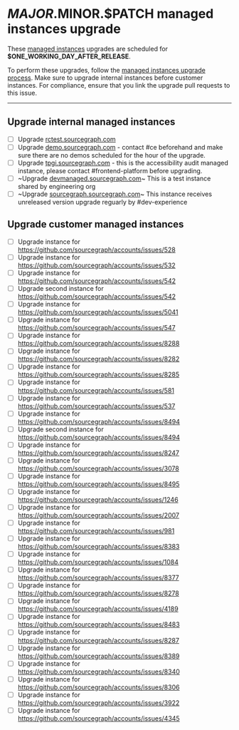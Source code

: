 <!--
DO NOTE COPY THIS ISSUE TEMPLATE MANUALLY. Use `yarn release tracking:issues` in the `sourcegraph/sourcegraph` repository.

Arguments:
- $MAJOR
- $MINOR
- $PATCH
- $RELEASE_DATE
- $ONE_WORKING_DAY_AFTER_RELEASE
-->

# $MAJOR.$MINOR.$PATCH managed instances upgrade

These [managed instances](../../../../cloud/index.md) upgrades are scheduled for **$ONE_WORKING_DAY_AFTER_RELEASE**.

To perform these upgrades, follow the [managed instances upgrade process](../../../../cloud/technical-docs/upgrade_process.md).
Make sure to upgrade internal instances before customer instances.
For compliance, ensure that you link the upgrade pull requests to this issue.

---

## Upgrade internal managed instances

- [ ] Upgrade [rctest.sourcegraph.com](https://rctest.sourcegraph.com)
- [ ] Upgrade [demo.sourcegraph.com](https://demo.sourcegraph.com) - contact #ce beforehand and make sure there are no demos scheduled for the hour of the upgrade.
- [ ] Upgrade [tpgi.sourcegraph.com](https://tpgi.sourcegraph.com) - this is the accessibility audit managed instance, please contact #frontend-platform before upgrading.
- [ ] ~Upgrade [devmanaged.sourcegraph.com](https://devmanaged.sourcegraph.com)~ This is a test instance shared by engineering org
- [ ] ~Upgrade [sourcegraph.sourcegraph.com](https://sourcegraph.sourcegraph.com)~ This instance receives unreleased version upgrade reguarly by #dev-experience

## Upgrade customer managed instances

<!--
  DO NOT MENTION CUSTOMER NAMES on this list or your commits!
  Use a https://github.com/sourcegraph/accounts link instead.
-->

- [ ] Upgrade instance for https://github.com/sourcegraph/accounts/issues/528
- [ ] Upgrade instance for https://github.com/sourcegraph/accounts/issues/532
- [ ] Upgrade instance for https://github.com/sourcegraph/accounts/issues/542
- [ ] Upgrade second instance for https://github.com/sourcegraph/accounts/issues/542
- [ ] Upgrade instance for https://github.com/sourcegraph/accounts/issues/5041
- [ ] Upgrade instance for https://github.com/sourcegraph/accounts/issues/547
- [ ] Upgrade instance for https://github.com/sourcegraph/accounts/issues/8288
- [ ] Upgrade instance for https://github.com/sourcegraph/accounts/issues/8282
- [ ] Upgrade instance for https://github.com/sourcegraph/accounts/issues/8285
- [ ] Upgrade instance for https://github.com/sourcegraph/accounts/issues/581
- [ ] Upgrade instance for https://github.com/sourcegraph/accounts/issues/537
- [ ] Upgrade instance for https://github.com/sourcegraph/accounts/issues/8494
- [ ] Upgrade second instance for https://github.com/sourcegraph/accounts/issues/8494
- [ ] Upgrade instance for https://github.com/sourcegraph/accounts/issues/8247
- [ ] Upgrade instance for https://github.com/sourcegraph/accounts/issues/3078
- [ ] Upgrade instance for https://github.com/sourcegraph/accounts/issues/8495
- [ ] Upgrade instance for https://github.com/sourcegraph/accounts/issues/1246
- [ ] Upgrade instance for https://github.com/sourcegraph/accounts/issues/2007
- [ ] Upgrade instance for https://github.com/sourcegraph/accounts/issues/981
- [ ] Upgrade instance for https://github.com/sourcegraph/accounts/issues/8383
- [ ] Upgrade instance for https://github.com/sourcegraph/accounts/issues/1084
- [ ] Upgrade instance for https://github.com/sourcegraph/accounts/issues/8377
- [ ] Upgrade instance for https://github.com/sourcegraph/accounts/issues/8278
- [ ] Upgrade instance for https://github.com/sourcegraph/accounts/issues/4189
- [ ] Upgrade instance for https://github.com/sourcegraph/accounts/issues/8483
- [ ] Upgrade instance for https://github.com/sourcegraph/accounts/issues/8287
- [ ] Upgrade instance for https://github.com/sourcegraph/accounts/issues/8389
- [ ] Upgrade instance for https://github.com/sourcegraph/accounts/issues/8340
- [ ] Upgrade instance for https://github.com/sourcegraph/accounts/issues/8306
- [ ] Upgrade instance for https://github.com/sourcegraph/accounts/issues/3922
- [ ] Upgrade instance for https://github.com/sourcegraph/accounts/issues/4345

